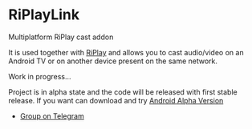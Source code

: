 # RiPlayLink
Multiplatform RiPlay cast addon

It is used together with [RiPlay](https://github.com/fast4x/RiPlay) and allows you to cast audio/video on an Android TV or on another device present on the same network.

Work in progress...

Project is in alpha state and the code will be released with first stable release. If you want can download and try [Android Alpha Version](https://raw.githubusercontent.com/fast4x/RiPlayLink/main/RiPlayLink-alpha.apk)

- [Group on Telegram ](https://t.me/riplay_app)

